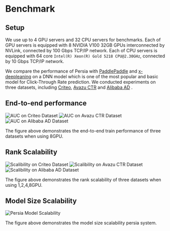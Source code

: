 Benchmark
======

## Setup

We use up to 4 GPU servers and 32 CPU servers for benchmarks. Each of GPU servers is equipped with 8 NVIDIA V100 32GB GPUs interconnected by NVLink, connected by 100 Gbps TCP/IP network. Each of CPU servers is equipped with 64 core `Intel(R) Xeon(R) Gold 5218 CPU@2.30GHz`, connected by 10 Gbps TCP/IP network.

We compare the performance of Persia with [PaddlePaddle](https://github.com/PaddlePaddle/Paddle) and [x-deepleaning](https://github.com/alibaba/x-deeplearning) on a DNN model which is one of the most popular and basic model for Click-Through Rate prediction. We conducted experiments on three datasets, including [Criteo](https://www.kaggle.com/c/criteo-display-ad-challenge), [Avazu CTR](https://www.kaggle.com/c/avazu-ctr-prediction) and [Alibaba AD](https://www.kaggle.com/pavansanagapati/ad-displayclick-data-on-taobaocom)
.

## End-to-end performance


![AUC on Criteo Dataset](https://github.com/PersiaML/paper-experiments/blob/main/img/AUC%20on%20Criteo%20Dataset.png)
![AUC on Avazu CTR Dataset](https://github.com/PersiaML/paper-experiments/blob/main/img/AUC%20on%20Avazu%20CTR%20Dataset.png)
![AUC on Alibaba AD Dataset](https://github.com/PersiaML/paper-experiments/blob/main/img/AUC%20on%20Alibaba%20AD%20Dataset.png)


The figure above demonstrates the end-to-end train performance of three datasets when using 8GPU.


## Rank Scalability

![Scalibility on Criteo Dataset](https://github.com/PersiaML/paper-experiments/blob/main/img/Scalibility%20on%20Criteo%20Dataset.png)
![Scalibility on Avazu CTR Dataset](https://github.com/PersiaML/paper-experiments/blob/main/img/Scalibility%20on%20Avazu%20CTR%20Dataset.png)
![Scalibility on Alibaba AD Dataset](https://github.com/PersiaML/paper-experiments/blob/main/img/Scalibility%20on%20Alibaba%20AD%20Dataset.png)

The figure above demonstrates the rank scalability of three datasets when using 1,2,4,8GPU.

## Model Size Scalability

![Persia Model Scalability](https://github.com/PersiaML/paper-experiments/blob/main/img/persia_model_scalability.png)

The figure above demonstrates the model size scalability persia system.